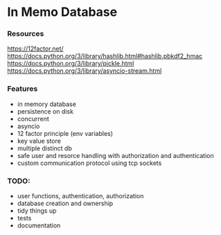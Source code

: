 # In Memo Database

### Resources

https://12factor.net/
https://docs.python.org/3/library/hashlib.html#hashlib.pbkdf2_hmac
https://docs.python.org/3/library/pickle.html
https://docs.python.org/3/library/asyncio-stream.html

### Features

- in memory database
- persistence on disk
- concurrent
- asyncio
- 12 factor principle (env variables)
- key value store
- multiple distinct db
- safe user and resorce handling with authorization and authentication
- custom communication protocol using tcp sockets

### TODO:

- user functions, authentication, authorization
- database creation and ownership
- tidy things up
- tests
- documentation
